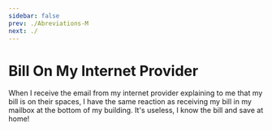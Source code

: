 ```yaml
---
sidebar: false
prev: ./Abreviations-M
next: ./
---
```


# Bill On My Internet Provider

When I receive the email from my internet provider explaining to me that my bill is on their spaces, I have the same reaction as receiving my bill in my mailbox at the bottom of my building. It's useless, I know the bill and save at home!